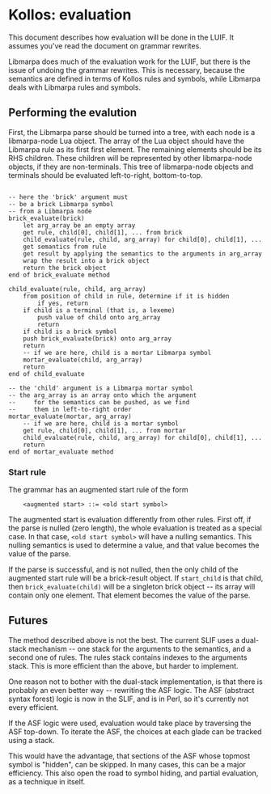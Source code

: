 # Kollos: evaluation

This document describes how evaluation will be done
in the LUIF.
It assumes you've read the document on grammar
rewrites.

Libmarpa does much of the evaluation work for the
LUIF, but there is the issue of undoing the grammar
rewrites.
This is necessary, because the semantics are defined
in terms of Kollos rules and symbols,
while Libmarpa deals with Libmarpa rules
and symbols.

## Performing the evalution

First, the Libmarpa parse should be turned into a tree,
with each node is a libmarpa-node Lua object.
The array of the Lua object should have the Libmarpa rule as its first
first element.
The remaining elements should be its
RHS children.
These children will be represented by other libmarpa-node objects,
if they are non-terminals.
This tree of libmarpa-node objects and terminals
should be evaluated left-to-right,
bottom-to-top.

```

-- here the 'brick' argument must
-- be a brick Libmarpa symbol
-- from a Libmarpa node
brick_evaluate(brick)
    let arg_array be an empty array
    get rule, child[0], child[1], ... from brick
    child_evaluate(rule, child, arg_array) for child[0], child[1], ...
    get semantics from rule
    get result by applying the semantics to the arguments in arg_array
    wrap the result into a brick object
    return the brick object
end of brick_evaluate method

child_evaluate(rule, child, arg_array)
    from position of child in rule, determine if it is hidden
        if yes, return
    if child is a terminal (that is, a lexeme)
        push value of child onto arg_array
        return
    if child is a brick symbol
	push brick_evaluate(brick) onto arg_array
	return
    -- if we are here, child is a mortar Libmarpa symbol
    mortar_evaluate(child, arg_array)
    return
end of child_evaluate

-- the 'child' argument is a Libmarpa mortar symbol
-- the arg_array is an array onto which the argument
--     for the semantics can be pushed, as we find
--     them in left-to-right order
mortar_evaluate(mortar, arg_array)
    -- if we are here, child is a mortar symbol
    get rule, child[0], child[1], ... from mortar
    child_evaluate(rule, child, arg_array) for child[0], child[1], ...
    return
end of mortar_evaluate method

```

### Start rule

The grammar has an augmented start rule of the
form
```
    <augmented start> ::= <old start symbol>
```

The augmented start is evaluation differently from
other rules.
First off, if the parse is nulled (zero length),
the whole evaluation is treated as a special case.
In that case, `<old start symbol>` will have a nulling
semantics.
This nulling semantics is used to determine a value,
and that value becomes the value of the parse.

If the parse is successful,
and is not nulled,
then the only child of the augmented start rule
will be a brick-result object.
If `start_child` is that child,
then `brick_evaluate(child)`
will be a singleton brick object --
its array
will contain only one element.
That element becomes the value of the parse.

## Futures

The method described above is not the best.
The current SLIF uses a dual-stack mechanism -- one stack
for the arguments to the semantics, and a second one
of rules.
The rules stack contains indexes to the arguments stack.
This is more efficient than the above,
but harder to implement.

One reason not to bother with the dual-stack implementation,
is that there is probably an even better way --
rewriting the ASF logic.
The ASF (abstract syntax forest) logic is
now in the SLIF, and is in Perl,
so it's currently not every efficient.

If the ASF logic were used,
evaluation would take place
by traversing the ASF
top-down.
To iterate the ASF,
the choices at each glade can be tracked using
a stack.

This would have the advantage, that sections of the ASF
whose topmost symbol is "hidden", can be skipped.
In many cases, this can be a major efficiency.
This also open the road to
symbol hiding, and
partial evaluation, as a technique in itself.
